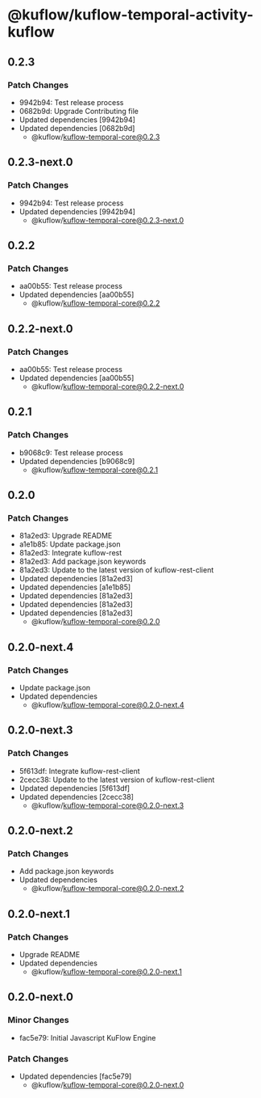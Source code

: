 # @kuflow/kuflow-temporal-activity-kuflow

## 0.2.3

### Patch Changes

- 9942b94: Test release process
- 0682b9d: Upgrade Contributing file
- Updated dependencies [9942b94]
- Updated dependencies [0682b9d]
  - @kuflow/kuflow-temporal-core@0.2.3

## 0.2.3-next.0

### Patch Changes

- 9942b94: Test release process
- Updated dependencies [9942b94]
  - @kuflow/kuflow-temporal-core@0.2.3-next.0

## 0.2.2

### Patch Changes

- aa00b55: Test release process
- Updated dependencies [aa00b55]
  - @kuflow/kuflow-temporal-core@0.2.2

## 0.2.2-next.0

### Patch Changes

- aa00b55: Test release process
- Updated dependencies [aa00b55]
  - @kuflow/kuflow-temporal-core@0.2.2-next.0

## 0.2.1

### Patch Changes

- b9068c9: Test release process
- Updated dependencies [b9068c9]
  - @kuflow/kuflow-temporal-core@0.2.1

## 0.2.0

### Patch Changes

- 81a2ed3: Upgrade README
- a1e1b85: Update package.json
- 81a2ed3: Integrate kuflow-rest
- 81a2ed3: Add package.json keywords
- 81a2ed3: Update to the latest version of kuflow-rest-client
- Updated dependencies [81a2ed3]
- Updated dependencies [a1e1b85]
- Updated dependencies [81a2ed3]
- Updated dependencies [81a2ed3]
- Updated dependencies [81a2ed3]
  - @kuflow/kuflow-temporal-core@0.2.0

## 0.2.0-next.4

### Patch Changes

- Update package.json
- Updated dependencies
  - @kuflow/kuflow-temporal-core@0.2.0-next.4

## 0.2.0-next.3

### Patch Changes

- 5f613df: Integrate kuflow-rest-client
- 2cecc38: Update to the latest version of kuflow-rest-client
- Updated dependencies [5f613df]
- Updated dependencies [2cecc38]
  - @kuflow/kuflow-temporal-core@0.2.0-next.3

## 0.2.0-next.2

### Patch Changes

- Add package.json keywords
- Updated dependencies
  - @kuflow/kuflow-temporal-core@0.2.0-next.2

## 0.2.0-next.1

### Patch Changes

- Upgrade README
- Updated dependencies
  - @kuflow/kuflow-temporal-core@0.2.0-next.1

## 0.2.0-next.0

### Minor Changes

- fac5e79: Initial Javascript KuFlow Engine

### Patch Changes

- Updated dependencies [fac5e79]
  - @kuflow/kuflow-temporal-core@0.2.0-next.0
